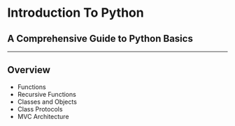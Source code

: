 <!-- .slide: data-state="title" -->

# Introduction To Python

## A Comprehensive Guide to Python Basics

---

## Overview
- Functions
- Recursive Functions
- Classes and Objects
- Class Protocols
- MVC Architecture

